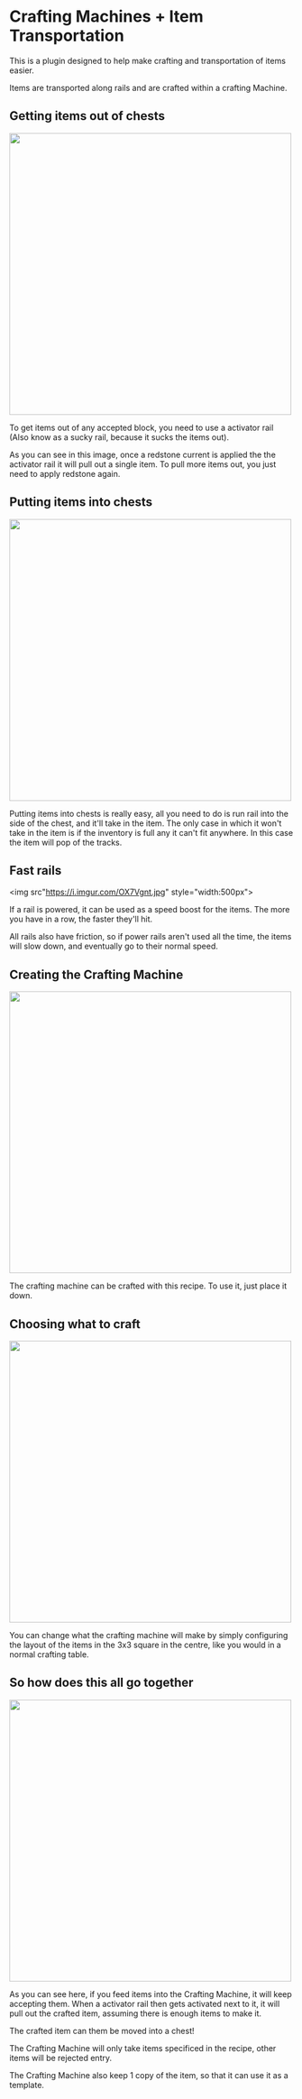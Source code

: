 # Crafting Machines + Item Transportation

This is a plugin designed to help make crafting and transportation of items easier.

Items are transported along rails and are crafted within a crafting Machine.


## Getting items out of chests

<img src="https://i.imgur.com/GExi2ML.png" style="width:500px">

To get items out of any accepted block, you need to use a activator rail (Also know as a sucky rail, because it sucks the items out).

As you can see in this image, once a redstone current is applied the the activator rail it will pull out a single item. To pull more items out, you just need to apply redstone again.


## Putting items into chests

<img src="https://i.imgur.com/kK6uuBv.png" style="width:500px">

Putting items into chests is really easy, all you need to do is run rail into the side of the chest, and it'll take in the item. The only case in which it won't take in the item is if the inventory is full any it can't fit anywhere. In this case the item will pop of the tracks.


## Fast rails

<img src"https://i.imgur.com/OX7Vgnt.jpg" style="width:500px">

If a rail is powered, it can be used as a speed boost for the items. The more you have in a row, the faster they'll hit.

All rails also have friction, so if power rails aren't used all the time, the items will slow down, and eventually go to their normal speed.


## Creating the Crafting Machine

<img src="https://i.imgur.com/SFi0xM4.png" style="width:500px">

The crafting machine can be crafted with this recipe. To use it, just place it down.


## Choosing what to craft

<img src="https://i.imgur.com/UzvAgoi.png" style="width:500px">

You can change what the crafting machine will make by simply configuring the layout of the items in the 3x3 square in the centre, like you would in a normal crafting table.


## So how does this all go together

<img src="https://i.imgur.com/zN53hfT.png" style="width:500px">

As you can see here, if you feed items into the Crafting Machine, it will keep accepting them. When a activator rail then gets activated next to it, it will pull out the crafted item, assuming there is enough items to make it.

The crafted item can them be moved into a chest!

The Crafting Machine will only take items specificed in the recipe, other items will be rejected entry.

The Crafting Machine also keep 1 copy of the item, so that it can use it as a template.